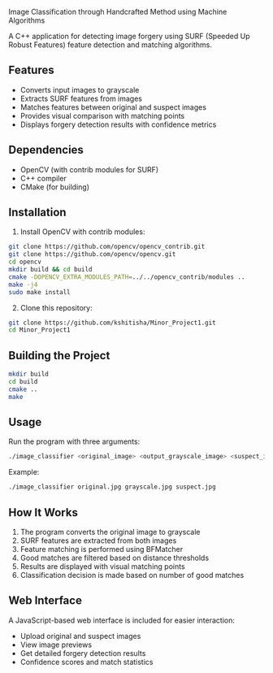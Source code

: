 Image Classification through Handcrafted Method using Machine Algorithms

A C++ application for detecting image forgery using SURF (Speeded Up Robust Features) feature detection and matching algorithms.

## Features

- Converts input images to grayscale
- Extracts SURF features from images
- Matches features between original and suspect images
- Provides visual comparison with matching points
- Displays forgery detection results with confidence metrics

## Dependencies

- OpenCV (with contrib modules for SURF)
- C++ compiler
- CMake (for building)

## Installation

1. Install OpenCV with contrib modules:
```bash
git clone https://github.com/opencv/opencv_contrib.git
git clone https://github.com/opencv/opencv.git
cd opencv
mkdir build && cd build
cmake -DOPENCV_EXTRA_MODULES_PATH=../../opencv_contrib/modules ..
make -j4
sudo make install
```

2. Clone this repository:
```bash
git clone https://github.com/kshitisha/Minor_Project1.git
cd Minor_Project1
```

## Building the Project

```bash
mkdir build
cd build
cmake ..
make
```

## Usage

Run the program with three arguments:
```bash
./image_classifier <original_image> <output_grayscale_image> <suspect_image>
```

Example:
```bash
./image_classifier original.jpg grayscale.jpg suspect.jpg
```

## How It Works

1. The program converts the original image to grayscale
2. SURF features are extracted from both images
3. Feature matching is performed using BFMatcher
4. Good matches are filtered based on distance thresholds
5. Results are displayed with visual matching points
6. Classification decision is made based on number of good matches

## Web Interface

A JavaScript-based web interface is included for easier interaction:
- Upload original and suspect images
- View image previews
- Get detailed forgery detection results
- Confidence scores and match statistics

